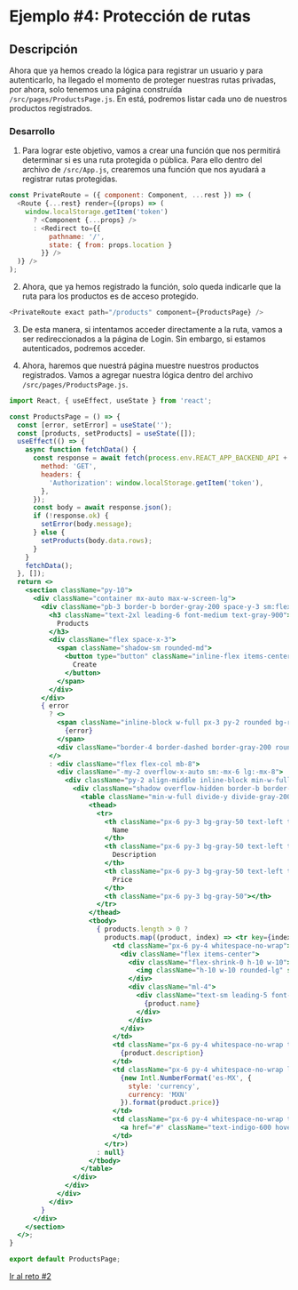 # Ejemplo #4: Protección de rutas
## Descripción
Ahora que ya hemos creado la lógica para registrar un usuario y para autenticarlo, ha llegado el momento de proteger nuestras rutas privadas, por ahora, solo tenemos una página construída `/src/pages/ProductsPage.js`. En está, podremos listar cada uno de nuestros productos registrados.

### Desarrollo
1. Para lograr este objetivo, vamos a crear una función que nos permitirá determinar si es una ruta protegida o pública. Para ello dentro del archivo de `/src/App.js`, crearemos una función que nos ayudará a registrar rutas protegidas.
```js
const PrivateRoute = ({ component: Component, ...rest }) => (
  <Route {...rest} render={(props) => (
    window.localStorage.getItem('token')
      ? <Component {...props} />
      : <Redirect to={{
          pathname: '/',
          state: { from: props.location }
        }} />
  )} />
);
```

2. Ahora, que ya hemos registrado la función, solo queda indicarle que la ruta para los productos es de acceso protegido.
```js
<PrivateRoute exact path="/products" component={ProductsPage} />
```

3. De esta manera, si intentamos acceder directamente a la ruta, vamos a ser redireccionados a la página de Login. Sin embargo, si estamos autenticados, podremos acceder.

4. Ahora, haremos que nuestrá página muestre nuestros productos registrados. Vamos a agregar nuestra lógica dentro del archivo `/src/pages/ProductsPage.js`.
```jsx
import React, { useEffect, useState } from 'react';

const ProductsPage = () => {
  const [error, setError] = useState('');
  const [products, setProducts] = useState([]);
  useEffect(() => {
    async function fetchData() {
      const response = await fetch(process.env.REACT_APP_BACKEND_API + '/api/products', {
        method: 'GET',
        headers: {
          'Authorization': window.localStorage.getItem('token'),
        },
      });
      const body = await response.json();
      if (!response.ok) { 
        setError(body.message);
      } else {
        setProducts(body.data.rows);
      }
    }
    fetchData();
  }, []);
  return <>
    <section className="py-10">
      <div className="container mx-auto max-w-screen-lg">
        <div className="pb-3 border-b border-gray-200 space-y-3 sm:flex sm:items-center sm:justify-between sm:space-x-4 sm:space-y-0 mb-4">
          <h3 className="text-2xl leading-6 font-medium text-gray-900">
            Products
          </h3>
          <div className="flex space-x-3">
            <span className="shadow-sm rounded-md">
              <button type="button" className="inline-flex items-center px-4 py-2 border border-transparent text-sm leading-5 font-medium rounded-md text-white bg-purple-600 hover:bg-purple-500 focus:outline-none focus:shadow-outline-purple focus:border-purple-700 active:bg-purple-700 transition duration-150 ease-in-out">
                Create
              </button>
            </span>
          </div>
        </div>
        { error
          ? <>
            <span className="inline-block w-full px-3 py-2 rounded bg-red-500 text-white mb-2">
              {error}
            </span>
            <div className="border-4 border-dashed border-gray-200 rounded-lg h-64 mb-4"></div>
          </>
          : <div className="flex flex-col mb-8">
            <div className="-my-2 overflow-x-auto sm:-mx-6 lg:-mx-8">
              <div className="py-2 align-middle inline-block min-w-full sm:px-6 lg:px-8">
                <div className="shadow overflow-hidden border-b border-gray-200 sm:rounded-lg">
                  <table className="min-w-full divide-y divide-gray-200">
                    <thead>
                      <tr>
                        <th className="px-6 py-3 bg-gray-50 text-left text-xs leading-4 font-medium text-gray-500 uppercase tracking-wider">
                          Name
                        </th>
                        <th className="px-6 py-3 bg-gray-50 text-left text-xs leading-4 font-medium text-gray-500 uppercase tracking-wider">
                          Description
                        </th>
                        <th className="px-6 py-3 bg-gray-50 text-left text-xs leading-4 font-medium text-gray-500 uppercase tracking-wider">
                          Price
                        </th>
                        <th className="px-6 py-3 bg-gray-50"></th>
                      </tr>
                    </thead>
                    <tbody>
                      { products.length > 0 ?
                        products.map((product, index) => <tr key={index} className="bg-white">
                          <td className="px-6 py-4 whitespace-no-wrap">
                            <div className="flex items-center">
                              <div className="flex-shrink-0 h-10 w-10">
                                <img className="h-10 w-10 rounded-lg" src={product.image} alt="" />
                              </div>
                              <div className="ml-4">
                                <div className="text-sm leading-5 font-medium text-gray-900">
                                  {product.name}
                                </div>
                              </div>
                            </div>
                          </td>
                          <td className="px-6 py-4 whitespace-no-wrap text-sm leading-5 text-gray-500">
                            {product.description}
                          </td>
                          <td className="px-6 py-4 whitespace-no-wrap leading-5 text-black">
                            {new Intl.NumberFormat('es-MX', {
                              style: 'currency',
                              currency: 'MXN'
                            }).format(product.price)}
                          </td>
                          <td className="px-6 py-4 whitespace-no-wrap text-right text-sm leading-5 font-medium">
                            <a href="#" className="text-indigo-600 hover:text-indigo-900">Edit</a>
                          </td>
                        </tr>)
                      : null}
                    </tbody>
                  </table>
                </div>
              </div>
            </div>
          </div>
        }
      </div>
    </section>
  </>;
}

export default ProductsPage;
```

[Ir al reto #2](https://github.com/beduExpert/B2-Backend-Node-2020/tree/master/Sesion-08/Reto-2)
